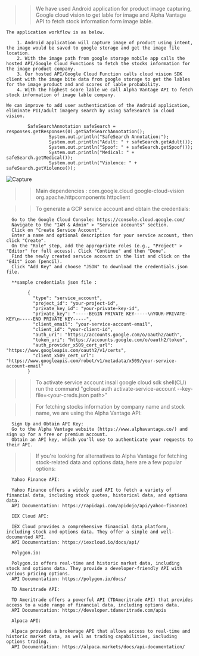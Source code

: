 
>> We have used Android application for product image capturing, Google cloud vision to get lable for image and Alpha Vantage API to fetch stock information form image lable. 

	The application workflow is as below.
	
		1. Android application will capture image of product using intent, the image would be saved to google storage and get the image file location.
		2. With the image path from google storage mobile app calls the hosted API/Google Cloud Functions to fetch the stocks information for the image product company.
		3. Our hosted API/Google Cloud Function calls cloud vision SDK client with the image bite data from google storage to get the lables for the image product and and scores of lable probability.
		4. With the highest score lable we call Alpha Vantage API to fetch stock information of image lable company.
	
	We can improve to add user authentication of the Android application, eliminate PII/adult imagery search by using SafeSearch in cloud vision.
	
			SafeSearchAnnotation safeSearch = responses.getResponses(0).getSafeSearchAnnotation();
					System.out.println("SafeSearch Annotation:");
					System.out.println("Adult: " + safeSearch.getAdult());
					System.out.println("Spoof: " + safeSearch.getSpoof());
					System.out.println("Medical: " + safeSearch.getMedical());
					System.out.println("Violence: " + safeSearch.getViolence());

![Capture](https://github.com/vsagar-bit/GCPVision/assets/60217170/3464aed8-ed2e-4c1c-bd2f-a96294df81fc)


>> Main dependencies :
		<dependency>
			<groupId>com.google.cloud</groupId>
			<artifactId>google-cloud-vision</artifactId>
		</dependency>
		<dependency>
			<groupId>org.apache.httpcomponents</groupId>
			<artifactId>httpclient</artifactId>
		</dependency>

>> To generate a GCP service account and obtain the credentials:

      Go to the Google Cloud Console: https://console.cloud.google.com/
      Navigate to the "IAM & Admin" > "Service accounts" section.
      Click on "Create Service Account".
      Enter a name and optional description for your service account, then click "Create".
      On the "Role" step, add the appropriate roles (e.g., "Project" > "Editor" for full access). Click "Continue" and then "Done".
      Find the newly created service account in the list and click on the "Edit" icon (pencil).
      Click "Add Key" and choose "JSON" to download the credentials.json file.
	  
	  **sample credentials json file :
	  
			{
			  "type": "service_account",
			  "project_id": "your-project-id",
			  "private_key_id": "your-private-key-id",
			  "private_key": "-----BEGIN PRIVATE KEY-----\nYOUR-PRIVATE-KEY\n-----END PRIVATE KEY-----",
			  "client_email": "your-service-account-email",
			  "client_id": "your-client-id",
			  "auth_uri": "https://accounts.google.com/o/oauth2/auth",
			  "token_uri": "https://accounts.google.com/o/oauth2/token",
			  "auth_provider_x509_cert_url": "https://www.googleapis.com/oauth2/v1/certs",
			  "client_x509_cert_url": "https://www.googleapis.com/robot/v1/metadata/x509/your-service-account-email"
			}

>> To activate service account insall google cloud sdk shell(CLI) 
      run the command "gcloud auth activate-service-account --key-file=<your-creds.json path>"

	  
>> For fetching stocks information by company name and stock name, we are using the Alpha Vantage API:

      Sign Up and Obtain API Key:
      Go to the Alpha Vantage website (https://www.alphavantage.co/) and sign up for a free or premium account.
      Obtain an API key, which you'll use to authenticate your requests to their API.

>> If you're looking for alternatives to Alpha Vantage for fetching stock-related data and options data, here are a few popular options:

      Yahoo Finance API:
      
      Yahoo Finance offers a widely used API to fetch a variety of financial data, including stock quotes, historical data, and options data.
      API Documentation: https://rapidapi.com/apidojo/api/yahoo-finance1

      IEX Cloud API:
      
      IEX Cloud provides a comprehensive financial data platform, including stock and options data. They offer a simple and well-documented API.
      API Documentation: https://iexcloud.io/docs/api/

      Polygon.io:
      
      Polygon.io offers real-time and historic market data, including stock and options data. They provide a developer-friendly API with various pricing options.
      API Documentation: https://polygon.io/docs/

      TD Ameritrade API:
      
      TD Ameritrade offers a powerful API (TDAmeritrade API) that provides access to a wide range of financial data, including options data.
      API Documentation: https://developer.tdameritrade.com/apis

      Alpaca API:
      
      Alpaca provides a brokerage API that allows access to real-time and historic market data, as well as trading capabilities, including options trading.
      API Documentation: https://alpaca.markets/docs/api-documentation/
